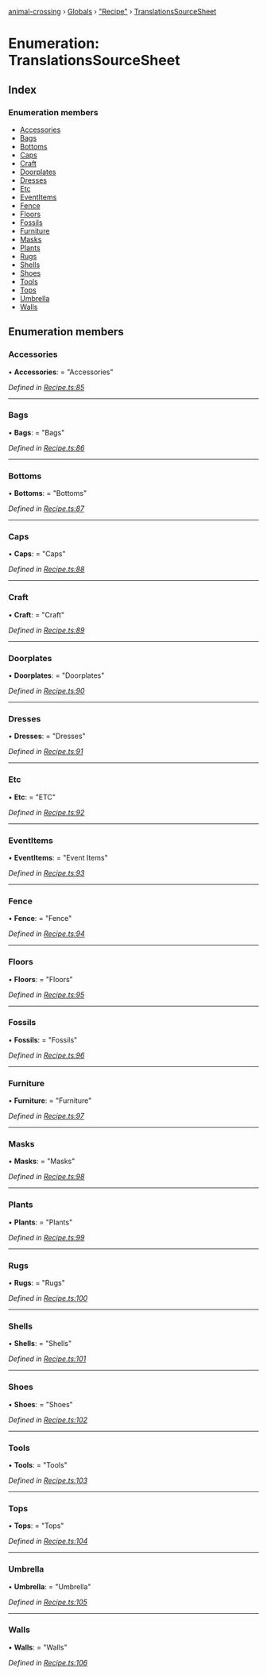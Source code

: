[animal-crossing](../README.md) › [Globals](../globals.md) › ["Recipe"](../modules/_recipe_.md) › [TranslationsSourceSheet](_recipe_.translationssourcesheet.md)

# Enumeration: TranslationsSourceSheet

## Index

### Enumeration members

* [Accessories](_recipe_.translationssourcesheet.md#accessories)
* [Bags](_recipe_.translationssourcesheet.md#bags)
* [Bottoms](_recipe_.translationssourcesheet.md#bottoms)
* [Caps](_recipe_.translationssourcesheet.md#caps)
* [Craft](_recipe_.translationssourcesheet.md#craft)
* [Doorplates](_recipe_.translationssourcesheet.md#doorplates)
* [Dresses](_recipe_.translationssourcesheet.md#dresses)
* [Etc](_recipe_.translationssourcesheet.md#etc)
* [EventItems](_recipe_.translationssourcesheet.md#eventitems)
* [Fence](_recipe_.translationssourcesheet.md#fence)
* [Floors](_recipe_.translationssourcesheet.md#floors)
* [Fossils](_recipe_.translationssourcesheet.md#fossils)
* [Furniture](_recipe_.translationssourcesheet.md#furniture)
* [Masks](_recipe_.translationssourcesheet.md#masks)
* [Plants](_recipe_.translationssourcesheet.md#plants)
* [Rugs](_recipe_.translationssourcesheet.md#rugs)
* [Shells](_recipe_.translationssourcesheet.md#shells)
* [Shoes](_recipe_.translationssourcesheet.md#shoes)
* [Tools](_recipe_.translationssourcesheet.md#tools)
* [Tops](_recipe_.translationssourcesheet.md#tops)
* [Umbrella](_recipe_.translationssourcesheet.md#umbrella)
* [Walls](_recipe_.translationssourcesheet.md#walls)

## Enumeration members

###  Accessories

• **Accessories**: = "Accessories"

*Defined in [Recipe.ts:85](https://github.com/Norviah/animal-crossing/blob/f22c64d/module/types/Recipe.ts#L85)*

___

###  Bags

• **Bags**: = "Bags"

*Defined in [Recipe.ts:86](https://github.com/Norviah/animal-crossing/blob/f22c64d/module/types/Recipe.ts#L86)*

___

###  Bottoms

• **Bottoms**: = "Bottoms"

*Defined in [Recipe.ts:87](https://github.com/Norviah/animal-crossing/blob/f22c64d/module/types/Recipe.ts#L87)*

___

###  Caps

• **Caps**: = "Caps"

*Defined in [Recipe.ts:88](https://github.com/Norviah/animal-crossing/blob/f22c64d/module/types/Recipe.ts#L88)*

___

###  Craft

• **Craft**: = "Craft"

*Defined in [Recipe.ts:89](https://github.com/Norviah/animal-crossing/blob/f22c64d/module/types/Recipe.ts#L89)*

___

###  Doorplates

• **Doorplates**: = "Doorplates"

*Defined in [Recipe.ts:90](https://github.com/Norviah/animal-crossing/blob/f22c64d/module/types/Recipe.ts#L90)*

___

###  Dresses

• **Dresses**: = "Dresses"

*Defined in [Recipe.ts:91](https://github.com/Norviah/animal-crossing/blob/f22c64d/module/types/Recipe.ts#L91)*

___

###  Etc

• **Etc**: = "ETC"

*Defined in [Recipe.ts:92](https://github.com/Norviah/animal-crossing/blob/f22c64d/module/types/Recipe.ts#L92)*

___

###  EventItems

• **EventItems**: = "Event Items"

*Defined in [Recipe.ts:93](https://github.com/Norviah/animal-crossing/blob/f22c64d/module/types/Recipe.ts#L93)*

___

###  Fence

• **Fence**: = "Fence"

*Defined in [Recipe.ts:94](https://github.com/Norviah/animal-crossing/blob/f22c64d/module/types/Recipe.ts#L94)*

___

###  Floors

• **Floors**: = "Floors"

*Defined in [Recipe.ts:95](https://github.com/Norviah/animal-crossing/blob/f22c64d/module/types/Recipe.ts#L95)*

___

###  Fossils

• **Fossils**: = "Fossils"

*Defined in [Recipe.ts:96](https://github.com/Norviah/animal-crossing/blob/f22c64d/module/types/Recipe.ts#L96)*

___

###  Furniture

• **Furniture**: = "Furniture"

*Defined in [Recipe.ts:97](https://github.com/Norviah/animal-crossing/blob/f22c64d/module/types/Recipe.ts#L97)*

___

###  Masks

• **Masks**: = "Masks"

*Defined in [Recipe.ts:98](https://github.com/Norviah/animal-crossing/blob/f22c64d/module/types/Recipe.ts#L98)*

___

###  Plants

• **Plants**: = "Plants"

*Defined in [Recipe.ts:99](https://github.com/Norviah/animal-crossing/blob/f22c64d/module/types/Recipe.ts#L99)*

___

###  Rugs

• **Rugs**: = "Rugs"

*Defined in [Recipe.ts:100](https://github.com/Norviah/animal-crossing/blob/f22c64d/module/types/Recipe.ts#L100)*

___

###  Shells

• **Shells**: = "Shells"

*Defined in [Recipe.ts:101](https://github.com/Norviah/animal-crossing/blob/f22c64d/module/types/Recipe.ts#L101)*

___

###  Shoes

• **Shoes**: = "Shoes"

*Defined in [Recipe.ts:102](https://github.com/Norviah/animal-crossing/blob/f22c64d/module/types/Recipe.ts#L102)*

___

###  Tools

• **Tools**: = "Tools"

*Defined in [Recipe.ts:103](https://github.com/Norviah/animal-crossing/blob/f22c64d/module/types/Recipe.ts#L103)*

___

###  Tops

• **Tops**: = "Tops"

*Defined in [Recipe.ts:104](https://github.com/Norviah/animal-crossing/blob/f22c64d/module/types/Recipe.ts#L104)*

___

###  Umbrella

• **Umbrella**: = "Umbrella"

*Defined in [Recipe.ts:105](https://github.com/Norviah/animal-crossing/blob/f22c64d/module/types/Recipe.ts#L105)*

___

###  Walls

• **Walls**: = "Walls"

*Defined in [Recipe.ts:106](https://github.com/Norviah/animal-crossing/blob/f22c64d/module/types/Recipe.ts#L106)*
